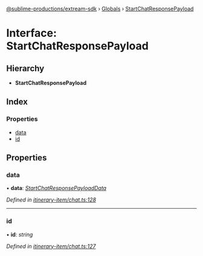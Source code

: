 [@sublime-productions/extream-sdk](../README.md) › [Globals](../globals.md) › [StartChatResponsePayload](startchatresponsepayload.md)

# Interface: StartChatResponsePayload

## Hierarchy

* **StartChatResponsePayload**

## Index

### Properties

* [data](startchatresponsepayload.md#data)
* [id](startchatresponsepayload.md#id)

## Properties

###  data

• **data**: *[StartChatResponsePayloadData](startchatresponsepayloaddata.md)*

*Defined in [itinerary-item/chat.ts:128](https://github.com/Extream-SaaS/ex-sdk/blob/ccff5d7/src/itinerary-item/chat.ts#L128)*

___

###  id

• **id**: *string*

*Defined in [itinerary-item/chat.ts:127](https://github.com/Extream-SaaS/ex-sdk/blob/ccff5d7/src/itinerary-item/chat.ts#L127)*
